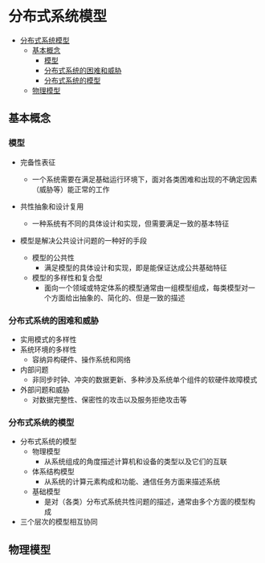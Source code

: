 # 分布式系统模型

- [分布式系统模型](#分布式系统模型)
  - [基本概念](#基本概念)
    - [模型](#模型)
    - [分布式系统的困难和威胁](#分布式系统的困难和威胁)
    - [分布式系统的模型](#分布式系统的模型)
  - [物理模型](#物理模型)

## 基本概念

### 模型

- 完备性表征
  - 一个系统需要在满足基础运行环境下，面对各类困难和出现的不确定因素（威胁等）能正常的工作
- 共性抽象和设计复用
  - 一种系统有不同的具体设计和实现，但需要满足一致的基本特征

- 模型是解决公共设计问题的一种好的手段
  - 模型的公共性
    - 满足模型的具体设计和实现，即是能保证达成公共基础特征
  - 模型的多样性和复合型
    - 面向一个领域或特定体系的模型通常由一组模型组成，每类模型对一个方面给出抽象的、简化的、但是一致的描述

### 分布式系统的困难和威胁

- 实用模式的多样性
- 系统环境的多样性
  - 容纳异构硬件、操作系统和网络
- 内部问题
  - 非同步时钟、冲突的数据更新、多种涉及系统单个组件的软硬件故障模式
- 外部问题和威胁
  - 对数据完整性、保密性的攻击以及服务拒绝攻击等

### 分布式系统的模型

- 分布式系统的模型
  - 物理模型
    - 从系统组成的角度描述计算机和设备的类型以及它们的互联
  - 体系结构模型
    - 从系统的计算元素构成和功能、通信任务方面来描述系统
  - 基础模型
    - 是对（各类）分布式系统共性问题的描述，通常由多个方面的模型构成
- 三个层次的模型相互协同

## 物理模型
  